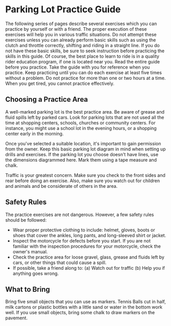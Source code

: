 # Parking Lot Practice Guide

The following series of pages describe several exercises which you can practice by yourself or with a friend. The proper execution of these exercises will help you in various traffic situations. Do not attempt these exercises unless you can already perform basic skills such as using the clutch and throttle correctly, shifting and riding in a straight line. If you do not have these basic skills, be sure to seek instruction before practicing the skills in this guide. Of course, the best place to learn to ride is in a quality rider education program, if one is located near you. Read the entire guide before you practice. Take the guide with you for reference when you practice. Keep practicing until you can do each exercise at least five times without a problem. Do not practice for more than one or two hours at a time. When you get tired, you cannot practice effectively.

## Choosing a Practice Area
A well-marked parking lot is the best practice area. Be aware of grease and fluid spills left by parked
cars. Look for parking lots that are not used all the time at shopping centers, schools, churches or community centers. For instance, you might use a school lot in the evening hours, or a shopping center early in the morning.


Once you've selected a suitable location, it's important to gain permission from the owner.
Keep this basic parking lot diagram in mind when setting up drills and exercises.
If the parking lot you choose doesn't have lines, use the dimensions diagrammed here. Mark them using a tape measure and chalk.


Traffic is your greatest concern. Make sure you check to the front sides and rear before doing an
exercise. Also, make sure you watch out for children and animals and be considerate of others in the area.

## Safety Rules

The practice exercises are not dangerous. However, a few safety rules should be followed:
*  Wear proper protective clothing to include: helmet, gloves, boots or shoes that cover the ankles, long pants, and long-sleeved shirt or jacket.
*  Inspect the motorcycle for defects before you start. If you are not familiar with the inspection procedures for your motorcycle, check the owner's manual.
*  Check the practice area for loose gravel, glass, grease and fluids left by cars, or other things that could cause a spill.
*  If possible, take a friend along to: (a) Watch out for traffic (b) Help you if anything goes wrong.

## What to Bring

Bring five small objects that you can use as markers. Tennis Balls cut in half, milk cartons or plastic bottles with a little sand or water in the bottom work well. If you use small objects, bring some chalk to draw markers on the pavement.
